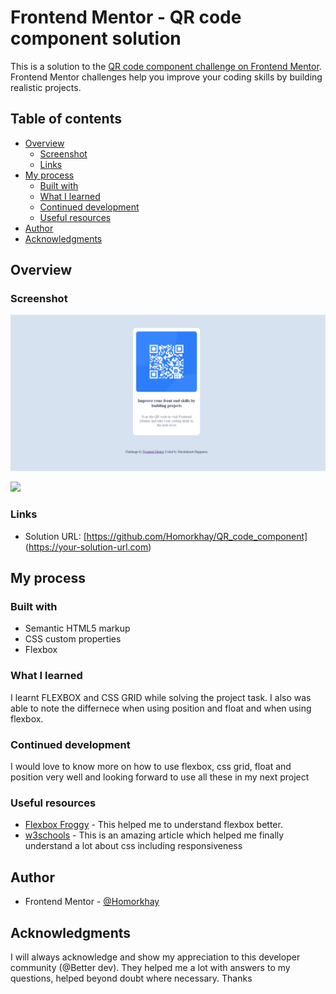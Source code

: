 # Frontend Mentor - QR code component solution

This is a solution to the [QR code component challenge on Frontend Mentor](https://www.frontendmentor.io/challenges/qr-code-component-iux_sIO_H). Frontend Mentor challenges help you improve your coding skills by building realistic projects. 

## Table of contents

- [Overview](#overview)
  - [Screenshot](#screenshot)
  - [Links](#links)
- [My process](#my-process)
  - [Built with](#built-with)
  - [What I learned](#what-i-learned)
  - [Continued development](#continued-development)
  - [Useful resources](#useful-resources)
- [Author](#author)
- [Acknowledgments](#acknowledgments)


## Overview

### Screenshot

![](screenshot_solution.png)

![](mobile_solution.jpeg)


### Links

- Solution URL: [https://github.com/Homorkhay/QR_code_component] (https://your-solution-url.com)


## My process

### Built with

- Semantic HTML5 markup
- CSS custom properties
- Flexbox

### What I learned

I learnt FLEXBOX and CSS GRID while solving the project task. I also was able to note the differnece when using position and float and when using flexbox.  

### Continued development
I would love to know more on how to use flexbox, css grid, float and position very well and looking forward to use all these in my next project

### Useful resources

- [Flexbox Froggy](https://www.flexboxfroggy.com) - This helped me to understand flexbox better. 
- [w3schools](https://www.w3schools.com) - This is an amazing article which helped me finally understand a lot about css including responsiveness


## Author

- Frontend Mentor - [@Homorkhay](https://www.frontendmentor.io/profile/Homorkhay)


## Acknowledgments

I will always acknowledge and show my appreciation to this developer community (@Better dev). They helped me a lot with answers to my questions, helped beyond doubt where necessary. Thanks
